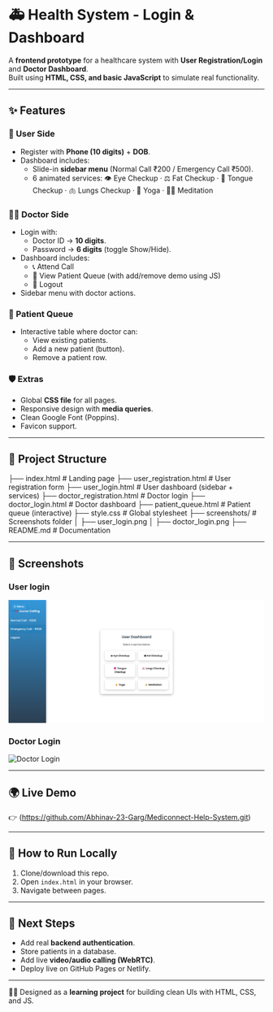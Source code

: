 # 🚑 Health System - Login & Dashboard

A **frontend prototype** for a healthcare system with **User Registration/Login** and **Doctor Dashboard**.  
Built using **HTML, CSS, and basic JavaScript** to simulate real functionality.  

---

## ✨ Features
### 👤 User Side
- Register with **Phone (10 digits)** + **DOB**.
- Dashboard includes:
  - Slide-in **sidebar menu** (Normal Call ₹200 / Emergency Call ₹500).
  - 6 animated services:
    👁 Eye Checkup · ⚖ Fat Checkup · 👅 Tongue Checkup · 🫁 Lungs Checkup · 🧘 Yoga · 🧘‍♂️ Meditation  

### 👨‍⚕️ Doctor Side
- Login with:
  - Doctor ID → **10 digits**.
  - Password → **6 digits** (toggle Show/Hide).
- Dashboard includes:
  - 📞 Attend Call
  - 👥 View Patient Queue (with add/remove demo using JS)
  - 🚪 Logout
- Sidebar menu with doctor actions.

### 🏥 Patient Queue
- Interactive table where doctor can:
  - View existing patients.
  - Add a new patient (button).
  - Remove a patient row.

### 🛡 Extras
- Global **CSS file** for all pages.
- Responsive design with **media queries**.
- Clean Google Font (Poppins).
- Favicon support.

---

## 📂 Project Structure


├── index.html # Landing page
├── user_registration.html # User registration form
├── user_login.html # User dashboard (sidebar + services)
├── doctor_registration.html # Doctor login
├── doctor_login.html # Doctor dashboard
├── patient_queue.html # Patient queue (interactive)
├── style.css # Global stylesheet
├── screenshots/ # Screenshots folder
│ ├── user_login.png
│ ├── doctor_login.png
├── README.md # Documentation



---

## 📸 Screenshots

### User login
![User Login](user_login.png)

### Doctor Login
![Doctor Login](screenshots/doctor_login.png)




---

## 🌍 Live Demo
👉 (https://github.com/Abhinav-23-Garg/Mediconnect-Help-System.git)

---

## 🚀 How to Run Locally
1. Clone/download this repo.  
2. Open `index.html` in your browser.  
3. Navigate between pages.  

---

## 🔧 Next Steps
- Add real **backend authentication**.  
- Store patients in a database.  
- Add live **video/audio calling (WebRTC)**.  
- Deploy live on GitHub Pages or Netlify.  

---

👨‍⚕️ Designed as a **learning project** for building clean UIs with HTML, CSS, and JS.





